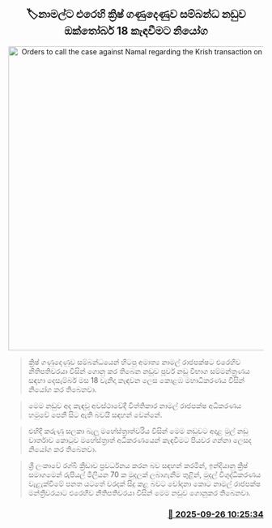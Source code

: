 <p align='center'><b><h2 align='center' title='Orders to call the case against Namal regarding the Krish transaction on October 18th'>🏷නාමල්ට එරෙහි ක්‍රිෂ් ගණුදෙණුව සම්බන්ධ නඩුව ඔක්තෝබර් 18 කැඳවීමට නියෝග</h2></b></p>
<p align='center'><img src='https://helakuru.sgp1.cdn.digitaloceanspaces.com/esana/images/lib/namal-rajapaksha-ff.jpg' width='600' alt='Orders to call the case against Namal regarding the Krish transaction on October 18th'></p>

> ක්‍රිෂ් ගණුදෙණුව සම්බන්ධයෙන් හිටපු අමාත්‍ය නාමල් රාජපක්ෂට එරෙහිව නීතිපතිවරයා විසින් ගොනු කර තිබෙන නඩුව පූර්ව නඩු විභාග සම්මන්ත්‍රණය සඳහා දෙසැම්බර් මස 18 වැනිදා කැඳවන ලෙස කොළඹ මහාධිකරණය විසින් නි‍යෝග කර තිබෙනවා.

> මෙම නඩුව අද කැඳවූ අවස්ථාවේදී විත්තිකාර නාමල් රාජපක්ෂ අධිකරණය හමුවේ පෙනී සිට ඇති බවයි සඳහන් වෙන්නේ.

> එහිදී කරුණු සලකා බැලූ මහේස්ත්‍රාත්වරිය විසින් මෙම නඩුවට අදාළ මුල් නඩු වාර්තාව කොටුව මහේස්ත්‍රාත් අධිකරණයෙන් කැඳවීමට පියවර ගන්නා ලෙසද නියෝග කර තිබෙනවා.

> ශ්‍රී ලංකාවේ රග්බි ක්‍රීඩාව ප්‍රවර්ධනය කරන බව සඳහන් කරමින්, ඉන්දියානු ක්‍රිෂ් සමාගමෙන් රුපියල් මිලියන 70 ක මුදලක් ලබාගැනීම තුළින්, මුදල් විශුද්ධිකරණය වැළැක්වීමේ පනත යටතේ වරදක් සිදු කළ බවට චෝදනා කොට නාමල් රාජපක්ෂ මන්ත්‍රීවරයාට එරෙහිව නීතිපතිවරයා විසින් මෙම නඩුව ගොනුකර තිබෙනවා.



<h3 align='right'><a href='https://www.helakuru.lk/esana/p/113988/'>📅 2025-09-26 10:25:34</a></h3>
